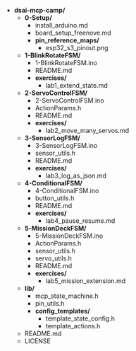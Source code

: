 - **dsai-mcp-camp/**
    - **0-Setup/**
        - install_arduino.md
        - board_setup_freenove.md
        - **pin_reference_maps/**
            - esp32_s3_pinout.png
    - **1-BlinkRotateFSM/**
        - 1-BlinkRotateFSM.ino
        - README.md
        - **exercises/**
            - lab1_extend_state.md
    - **2-ServoControlFSM/**
        - 2-ServoControlFSM.ino
        - ActionParams.h
        - README.md
        - **exercises/**
            - lab2_move_many_servos.md
    - **3-SensorLogFSM/**
        - 3-SensorLogFSM.ino
        - sensor_utils.h
        - README.md
        - **exercises/**
            - lab3_log_as_json.md
    - **4-ConditionalFSM/**
        - 4-ConditionalFSM.ino
        - button_utils.h
        - README.md
        - **exercises/**
            - lab4_pause_resume.md
    - **5-MissionDeckFSM/**
        - 5-MissionDeckFSM.ino
        - ActionParams.h
        - sensor_utils.h
        - servo_utils.h
        - README.md
        - **exercises/**
            - lab5_mission_extension.md
    - **lib/**
        - mcp_state_machine.h
        - pin_utils.h
        - **config_templates/**
            - template_state_config.h
            - template_actions.h
    - README.md
    - LICENSE

